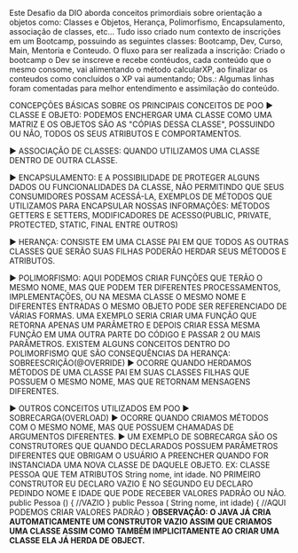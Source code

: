 Este Desafio da DIO aborda conceitos primordiais sobre orientação a objetos como: Classes e Objetos, Herança, Polimorfismo, Encapsulamento, associação de classes, etc...
Tudo isso criado num contexto de inscrições em um Bootcamp, possuindo as seguintes classes:
Bootcamp, Dev, Curso, Main, Mentoria e Conteudo.
O fluxo para ser realizada a inscrição:
Criado o bootcamp o Dev se inscreve e recebe contéudos,
cada conteúdo que o mesmo consome, vai alimentando o método calcularXP,
ao finalizar os conteudos como concluídos o XP vai aumentando;
Obs.: Algumas linhas foram comentadas para melhor entendimento e assimilação do conteúdo.

CONCEPÇÕES BÁSICAS SOBRE OS PRINCIPAIS CONCEITOS DE POO
:arrow_forward: CLASSE E OBJETO: 
PODEMOS ENCHERGAR UMA CLASSE COMO UMA MATRIZ E OS OBJETOS SÃO AS "CÓPIAS DESSA CLASSE", POSSUINDO OU NÃO, TODOS OS SEUS ATRIBUTOS E COMPORTAMENTOS.

:arrow_forward: ASSOCIAÇÃO DE CLASSES:
QUANDO UTILIZAMOS UMA CLASSE DENTRO DE OUTRA CLASSE.

:arrow_forward: ENCAPSULAMENTO: 
E A POSSIBILIDADE DE PROTEGER
ALGUNS DADOS OU FUNCIONALIDADES
DA CLASSE, NÃO PERMITINDO QUE SEUS
CONSUMIDORES POSSAM ACESSÁ-LA, EXEMPLOS DE MÉTODOS QUE UTILIZAMOS PARA ENCAPSULAR NOSSAS INFORMAÇÕES: MÉTODOS GETTERS E SETTERS, MODIFICADORES DE ACESSO(PUBLIC, PRIVATE, PROTECTED, STATIC, FINAL ENTRE OUTROS)

:arrow_forward: HERANÇA: 
CONSISTE EM UMA CLASSE PAI EM QUE TODOS AS OUTRAS CLASSES QUE SERÃO SUAS FILHAS PODERÃO HERDAR SEUS MÉTODOS E ATRIBUTOS.

:arrow_forward: POLIMORFISMO:
AQUI PODEMOS CRIAR FUNÇÕES QUE TERÃO
O MESMO NOME, MAS QUE PODEM TER
DIFERENTES PROCESSAMENTOS, IMPLEMENTAÇÕES,
OU NA MESMA CLASSE O MESMO NOME E DIFERENTES ENTRADAS O MESMO OBJETO PODE SER REFERENCIADO DE VÁRIAS FORMAS.
UMA EXEMPLO SERIA CRIAR UMA FUNÇÃO QUE RETORNA APENAS UM PARÂMETRO E DEPOIS CRIAR ESSA MESMA FUNÇÃO EM UMA OUTRA PARTE DO CÓDIGO E PASSAR 2 OU MAIS PARÂMETROS. EXISTEM ALGUNS CONCEITOS DENTRO DO POLIMORFISMO QUE SÃO CONSEQUÊNCIAS DA HERANÇA:
SOBREESCRIÇÃO(@OVERRIDE) :arrow_forward:  OCORRE QUANDO HERDAMOS MÉTODOS DE UMA CLASSE PAI EM SUAS CLASSES FILHAS QUE POSSUEM O MESMO NOME, MAS QUE RETORNAM MENSAGENS DIFERENTES. 

:arrow_forward: OUTROS CONCEITOS UTILIZADOS EM POO
:arrow_forward: SOBRECARGA(OVERLOAD) :arrow_forward:  OCORRE QUANDO CRIAMOS MÉTODOS COM O MESMO NOME, MAS QUE POSSUEM CHAMADAS DE ARGUMENTOS DIFERENTES.
:arrow_forward: UM EXEMPLO DE SOBRECARGA SÃO OS CONSTRUTORES QUE QUANDO DECLARADOS POSSUEM PARÂMETROS DIFERENTES QUE OBRIGAM O USUÁRIO A PREENCHER QUANDO FOR INSTANCIADA UMA NOVA CLASSE DE DAQUELE OBJETO. EX: CLASSE PESSOA QUE TEM ATRIBUTOS String nome, int idade.
NO PRIMEIRO CONSTRUTOR EU DECLARO VAZIO E NO SEGUNDO EU DECLARO PEDINDO NOME E IDADE QUE PODE RECEBER VALORES PADRÃO OU NÃO.
public Pessoa () {
//VAZIO
}
public Pessoa ( String nome, int idade) {
//AQUI PODEMOS CRIAR VALORES PADRÃO
}
**OBSERVAÇÃO: O JAVA JÁ CRIA AUTOMATICAMENTE UM CONSTRUTOR VAZIO ASSIM QUE CRIAMOS UMA CLASSE
ASSIM COMO TAMBÉM IMPLICITAMENTE AO CRIAR UMA CLASSE ELA JÁ HERDA DE OBJECT.**